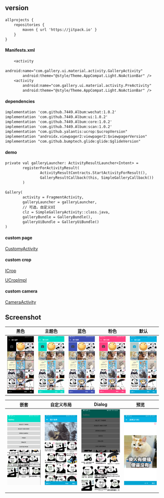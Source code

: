## version

	allprojects {
		repositories {
			maven { url 'https://jitpack.io' }
		}
	}

#### Manifests.xml

        <activity
            android:name="com.gallery.ui.material.activity.GalleryActivity"
            android:theme="@style/Theme.AppCompat.Light.NoActionBar" />
        <activity
            android:name="com.gallery.ui.material.activity.PreActivity"
            android:theme="@style/Theme.AppCompat.Light.NoActionBar" />
            
#### dependencies

    implementation 'com.github.7449.Album:wechat:1.0.2'
    implementation 'com.github.7449.Album:ui:1.0.2'
    implementation 'com.github.7449.Album:core:1.0.2'
    implementation 'com.github.7449.Album:scan:1.0.2'
    implementation "com.github.yalantis:ucrop:$ucropVersion"
    implementation "androidx.viewpager2:viewpager2:$viewpagerVersion"
    implementation "com.github.bumptech.glide:glide:$glideVersion"
    
#### demo

    private val galleryLauncher: ActivityResultLauncher<Intent> =
            registerForActivityResult(
                    ActivityResultContracts.StartActivityForResult(), 
                    GalleryResultCallback(this, SimpleGalleryCallback())
            )

    Gallery(
            activity = FragmentActivity,
            galleryLauncher = galleryLauncher,
            // 可选，自定义UI
            clz = SimpleGalleryActivity::class.java,
            galleryBundle = GalleryBundle(),
            galleryUiBundle = GalleryUiBundle()
    )
    
    
#### custom page

  [CustomyActivity](./sample/src/main/java/com/gallery/sample/custom/CustomPage.kt)
  
#### custom crop

  [ICrop](./core/src/main/java/com/gallery/core/crop/ICrop.kt)
  
  [UCropImpl](./sample/src/main/java/com/gallery/sample/crop/UCropImpl.kt)

#### custom camera

  [CameraActivity](./sample/src/main/java/com/gallery/sample/camera/CameraActivity.kt)

## Screenshot

| 黑色                                   | 主题色                                | 蓝色                              | 粉色                                  | 默认
| :----:                                | :----:                                |:----:                             | :----:                               | :----: 
| ![](./screenshot/gallery_black.png)   | ![](./screenshot/gallery_app.png)    | ![](./screenshot/gallery_blue.png) | ![](./screenshot/gallery_pink.png)   | ![](./screenshot/gallery_default.png)  

| 嵌套                                        | 自定义布局                                | Dialog                                | 预览                                  
| :----:                                      | :----:                                  |:----:                                 | :----:                               
| ![](./screenshot/gallery_combination.png)   | ![](./screenshot/gallery_banner.png)    | ![](./screenshot/gallery_dialog.png)  | ![](./screenshot/gallery_preview.png)  